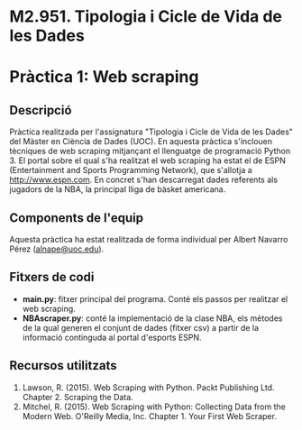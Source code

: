 # M2.951. Tipologia i Cicle de Vida de les Dades
# Pràctica 1: Web scraping

## Descripció
Pràctica realitzada per l'assignatura "Tipologia i Cicle de Vida de les Dades" del Màster en Ciència de Dades (UOC). 
En aquesta pràctica s'inclouen tècniques de web scraping mitjançant el llenguatge de programació Python 3.
El portal sobre el qual s'ha realitzat el web scraping ha estat el de ESPN (Entertainment and Sports Programming Network), que s'allotja a  http://www.espn.com. 
En concret s'han descarregat dades referents als jugadors de la NBA, la principal lliga de bàsket americana. 

## Components de l'equip
Aquesta pràctica ha estat realitzada de forma individual per Albert Navarro Pérez (alnape@uoc.edu).

## Fitxers de codi
* **main.py**: fitxer principal del programa. Conté els passos per realitzar el web scraping.
* **NBAscraper.py**: conté la implementació de la clase NBA, els mètodes de la qual generen el conjunt de dades (fitxer csv) a partir de la informació continguda al portal d'esports ESPN.

## Recursos utilitzats
1. Lawson, R. (2015). Web Scraping with Python. Packt Publishing Ltd. Chapter 2. Scraping the Data.
2. Mitchel, R. (2015). Web Scraping with Python: Collecting Data from the Modern Web. O'Reilly Media, Inc. Chapter 1. Your First Web Scraper.
